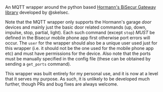
An MQTT wrapper around the python based [Hormann's BiSecur Gateway library](https://github.com/skelsec/pysecur3) developed by @skelsec. 

Note that the MQTT wrapper only supports the Hormann's garage *door* devices and mainly just the basic door related commands (up, down, impulse, stop, partial, light). Each such command (except `stop`) *MUST* be defined in the Bisecur mobile phone app first otherwise port errors will occur. The `user` for the wrapper should also be a unique user used just for this wrapper (i.e. it should not be the one used for the mobile phone app etc) and must have permissions for the device. Also note that the ports must be manually specified in the config file (these can be obtained by sending a `get_ports` command).

This wrapper was built entirely for my personal use, and it is now at a level that it serves my purpose. As such, it is unlikely to be developed much further, though PRs and bug fixes are always welcome. 

